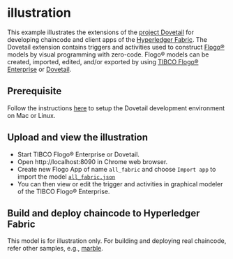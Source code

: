 # illustration
This example illustrates the extensions of the [project Dovetail](https://tibcosoftware.github.io/dovetail/) for developing chaincode and client apps of the [Hyperledger Fabric](https://www.hyperledger.org/projects/fabric).  The Dovetail extension contains triggers and activities used to construct [Flogo®](https://www.flogo.io/) models by visual programming with zero-code.  Flogo® models can be created, imported, edited, and/or exported by using [TIBCO Flogo® Enterprise](https://docs.tibco.com/products/tibco-flogo-enterprise-2-8-0) or [Dovetail](https://github.com/TIBCOSoftware/dovetail).

## Prerequisite
Follow the instructions [here](../../development.md) to setup the Dovetail development environment on Mac or Linux.

## Upload and view the illustration
- Start TIBCO Flogo® Enterprise or Dovetail.
- Open http://localhost:8090 in Chrome web browser.
- Create new Flogo App of name `all_fabric` and choose `Import app` to import the model [`all_fabric.json`](all_fabric.json)
- You can then view or edit the trigger and activities in graphical modeler of the TIBCO Flogo® Enterprise.

## Build and deploy chaincode to Hyperledger Fabric

This model is for illustration only.  For building and deploying real chaincode, refer other samples, e.g., [marble](../marble).
